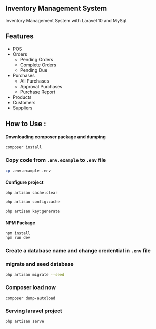 ##  Inventory Management System
Inventory Management System with Laravel 10 and MySql.

##  Features
- POS
- Orders
  - Pending Orders
  - Complete Orders
  - Pending Due
- Purchases
  - All Purchases
  - Approval Purchases
  - Purchase Report
- Products
- Customers
- Suppliers

## How to Use :

#### Downloading composer package and dumping
~~~bash
composer install
~~~

### Copy code from `.env.example` to `.env` file
~~~bash
cp .env.example .env
~~~

#### Configure project
~~~bash
php artisan cache:clear
~~~
~~~bash
php artisan config:cache
~~~
~~~bash
php artisan key:generate
~~~


#### NPM Package
~~~npm
npm install
npm run dev
~~~

### Create a database name and change credential in `.env` file

### migrate and seed database
~~~bash
php artisan migrate --seed
~~~


### Composer load now
~~~bash
composer dump-autoload
~~~


### Serving laravel project
~~~bash
php artisan serve
~~~

